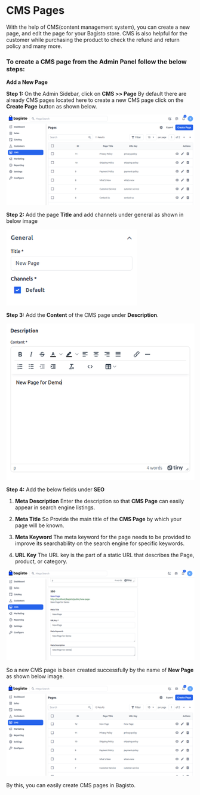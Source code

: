 # CMS Pages

With the help of CMS(content management system), you can create a new page, and edit the page for your Bagisto store. CMS is also helpful for the customer while purchasing the product to check the refund and return policy and many more.

### To create a CMS page from the Admin Panel follow the below steps:

**Add a New Page**

**Step 1:** On the Admin Sidebar, click on  **CMS >> Page** By default there are already CMS pages located here to create a new CMS page click on the **Create Page** button as shown below.

 ![CMS](../../assets/2.2.0/images/cms/createPage.png)

**Step 2:** Add the page **Title** and add channels under general as shown in below image 

 ![General](../../assets/2.2.0/images/cms/general.png)

**Step 3:** Add the **Content** of the CMS page under **Description**.

 ![Description](../../assets/2.2.0/images/cms/description.png)

**Step 4:** Add the below fields under **SEO**

1. **Meta Description**
Enter the description so that **CMS Page** can easily appear in search engine listings.

2. **Meta Title**
So Provide the main title of the **CMS Page** by which your page will be known.

3. **Meta Keyword**
The meta keyword for the page needs to be provided to improve its searchability on the search engine for specific keywords.

4. **URL Key** The URL key is the part of a static URL that describes the Page, product, or category. 

 ![SEO](../../assets/2.2.0/images/cms/seo.png)

So a new CMS page is been created successfully by the name of **New Page** as shown below image.

 ![output](../../assets/2.2.0/images/cms/output.png)

By this, you can easily create CMS pages in Bagisto.

